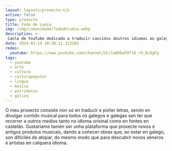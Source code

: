 ```yaml
---
layout: layouts/proxecto.njk
active: false
type: proxecto
title: Fado de Lumia
img: /img/comunidade/fadodelumia.webp
description: >-
 Canle de YouTube dedicada a traducir cancións doutros idiomas ao galego e poñerlle letra a cancións en galego.
date: 2024-03-14 10:30:11.312203
redes:
  youtube: https://www.youtube.com/channel/UCilw04bwF8Tt6_rO_Ru3gFg
tags:
  - youtube
  - arte
  - cultura
  - culturapopular
  - lingua
  - musica
  - patrimonio
  - galiza
---
```

O meu proxecto consiste non só en traducir e poñer letras, senón en divulgar contido musical para todos os galegos e galegas sen ter que recorrer a outros medios tanto no idioma orixinal como en fontes en castelán. Gustaríame tamén ser unha plataforma que proxecte novos e antigos produtos musicais, dando a coñecer obras que, ao estar en galego, son difíciles de atopar, do mesmo modo que para descubrir novos xéneros e artistas en calquera idioma.